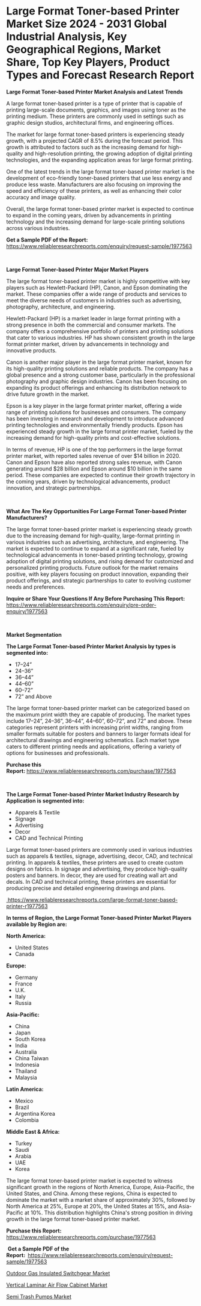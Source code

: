 <p><h1>Large Format Toner-based Printer Market Size 2024 - 2031 Global Industrial Analysis, Key Geographical Regions, Market Share, Top Key Players, Product Types and Forecast Research Report</h1></p><p><strong>Large Format Toner-based Printer Market Analysis and Latest Trends</strong></p>
<p><p>A large format toner-based printer is a type of printer that is capable of printing large-scale documents, graphics, and images using toner as the printing medium. These printers are commonly used in settings such as graphic design studios, architectural firms, and engineering offices.</p><p>The market for large format toner-based printers is experiencing steady growth, with a projected CAGR of 8.5% during the forecast period. This growth is attributed to factors such as the increasing demand for high-quality and high-resolution printing, the growing adoption of digital printing technologies, and the expanding application areas for large format printing.</p><p>One of the latest trends in the large format toner-based printer market is the development of eco-friendly toner-based printers that use less energy and produce less waste. Manufacturers are also focusing on improving the speed and efficiency of these printers, as well as enhancing their color accuracy and image quality.</p><p>Overall, the large format toner-based printer market is expected to continue to expand in the coming years, driven by advancements in printing technology and the increasing demand for large-scale printing solutions across various industries.</p></p>
<p><strong>Get a Sample PDF of the Report:&nbsp;</strong> <a href="https://www.reliableresearchreports.com/enquiry/request-sample/1977563">https://www.reliableresearchreports.com/enquiry/request-sample/1977563</a></p>
<p>&nbsp;</p>
<p><strong>Large Format Toner-based Printer Major Market Players</strong></p>
<p><p>The large format toner-based printer market is highly competitive with key players such as Hewlett-Packard (HP), Canon, and Epson dominating the market. These companies offer a wide range of products and services to meet the diverse needs of customers in industries such as advertising, photography, architecture, and engineering.</p><p>Hewlett-Packard (HP) is a market leader in large format printing with a strong presence in both the commercial and consumer markets. The company offers a comprehensive portfolio of printers and printing solutions that cater to various industries. HP has shown consistent growth in the large format printer market, driven by advancements in technology and innovative products.</p><p>Canon is another major player in the large format printer market, known for its high-quality printing solutions and reliable products. The company has a global presence and a strong customer base, particularly in the professional photography and graphic design industries. Canon has been focusing on expanding its product offerings and enhancing its distribution network to drive future growth in the market.</p><p>Epson is a key player in the large format printer market, offering a wide range of printing solutions for businesses and consumers. The company has been investing in research and development to introduce advanced printing technologies and environmentally friendly products. Epson has experienced steady growth in the large format printer market, fueled by the increasing demand for high-quality prints and cost-effective solutions.</p><p>In terms of revenue, HP is one of the top performers in the large format printer market, with reported sales revenue of over $14 billion in 2020. Canon and Epson have also reported strong sales revenue, with Canon generating around $28 billion and Epson around $10 billion in the same period. These companies are expected to continue their growth trajectory in the coming years, driven by technological advancements, product innovation, and strategic partnerships.</p></p>
<p>&nbsp;</p>
<p><strong>What Are The Key Opportunities For Large Format Toner-based Printer Manufacturers?</strong></p>
<p><p>The large format toner-based printer market is experiencing steady growth due to the increasing demand for high-quality, large-format printing in various industries such as advertising, architecture, and engineering. The market is expected to continue to expand at a significant rate, fueled by technological advancements in toner-based printing technology, growing adoption of digital printing solutions, and rising demand for customized and personalized printing products. Future outlook for the market remains positive, with key players focusing on product innovation, expanding their product offerings, and strategic partnerships to cater to evolving customer needs and preferences.</p></p>
<p><strong>Inquire or Share Your Questions If Any Before Purchasing This Report:</strong> <a href="https://www.reliableresearchreports.com/enquiry/pre-order-enquiry/1977563">https://www.reliableresearchreports.com/enquiry/pre-order-enquiry/1977563</a></p>
<p>&nbsp;</p>
<p><strong>Market Segmentation</strong></p>
<p><strong>The Large Format Toner-based Printer Market Analysis by types is segmented into:</strong></p>
<p><ul><li>17–24”</li><li>24–36”</li><li>36–44”</li><li>44–60”</li><li>60–72”</li><li>72” and Above</li></ul></p>
<p><p>The large format toner-based printer market can be categorized based on the maximum print width they are capable of producing. The market types include 17–24”, 24–36”, 36–44”, 44–60”, 60–72”, and 72” and above. These categories represent printers with increasing print widths, ranging from smaller formats suitable for posters and banners to larger formats ideal for architectural drawings and engineering schematics. Each market type caters to different printing needs and applications, offering a variety of options for businesses and professionals.</p></p>
<p><strong>Purchase this Report:&nbsp;</strong><a href="https://www.reliableresearchreports.com/purchase/1977563">https://www.reliableresearchreports.com/purchase/1977563</a></p>
<p>&nbsp;</p>
<p><strong>The Large Format Toner-based Printer Market Industry Research by Application is segmented into:</strong></p>
<p><ul><li>Apparels & Textile</li><li>Signage</li><li>Advertising</li><li>Decor</li><li>CAD and Technical Printing</li></ul></p>
<p><p>Large format toner-based printers are commonly used in various industries such as apparels & textiles, signage, advertising, decor, CAD, and technical printing. In apparels & textiles, these printers are used to create custom designs on fabrics. In signage and advertising, they produce high-quality posters and banners. In decor, they are used for creating wall art and decals. In CAD and technical printing, these printers are essential for producing precise and detailed engineering drawings and plans.</p></p>
<p><a href="https://www.reliableresearchreports.com/large-format-toner-based-printer-r1977563">&nbsp;https://www.reliableresearchreports.com/large-format-toner-based-printer-r1977563</a></p>
<p><strong>In terms of Region, the Large Format Toner-based Printer Market Players available by Region are:</strong></p>
<p>
    <p> <strong> North America: </strong>
        <ul>
            <li>United States</li>
            <li>Canada</li>
        </ul>
        </p> 
    <p> <strong> Europe: </strong>
        <ul>
            <li>Germany</li>
            <li>France</li>
            <li>U.K.</li>
            <li>Italy</li>
            <li>Russia</li>
        </ul>
        </p> 
    <p> <strong> Asia-Pacific: </strong>
        <ul>
            <li>China</li>
            <li>Japan</li>
            <li>South Korea</li>
            <li>India</li>
            <li>Australia</li>
            <li>China Taiwan</li>
            <li>Indonesia</li>
            <li>Thailand</li>
            <li>Malaysia</li>
        </ul>
        </p> 
    <p> <strong> Latin America: </strong>
        <ul>
            <li>Mexico</li>
            <li>Brazil</li>
            <li>Argentina Korea</li>
            <li>Colombia</li>
        </ul>
        </p> 
    <p> <strong> Middle East & Africa: </strong>
        <ul>
            <li>Turkey</li>
            <li>Saudi</li>
            <li>Arabia</li>
            <li>UAE</li>
            <li>Korea</li>
        </ul>
    </p>
    </p>
<p><p>The large format toner-based printer market is expected to witness significant growth in the regions of North America, Europe, Asia-Pacific, the United States, and China. Among these regions, China is expected to dominate the market with a market share of approximately 30%, followed by North America at 25%, Europe at 20%, the United States at 15%, and Asia-Pacific at 10%. This distribution highlights China's strong position in driving growth in the large format toner-based printer market.</p></p>
<p><strong>Purchase this Report: </strong><a href="https://www.reliableresearchreports.com/purchase/1977563">https://www.reliableresearchreports.com/purchase/1977563</a></p>
<p>&nbsp;<strong>Get a Sample PDF of the Report:&nbsp;&nbsp;</strong><a href="https://www.reliableresearchreports.com/enquiry/request-sample/1977563">https://www.reliableresearchreports.com/enquiry/request-sample/1977563</a></p>
<p><strong></strong></p>
<p><p><a href="https://github.com/lbird53714/Market-Research-Report-List-4/blob/main/outdoor-gas-insulated-switchgear-market.md">Outdoor Gas Insulated Switchgear Market</a></p><p><a href="https://www.linkedin.com/pulse/analyzing-vertical-laminar-air-flow-cabinet-market-global-twmje?trackingId=gxS3ir%2FejYp2H1F4OkROcw%3D%3D">Vertical Laminar Air Flow Cabinet Market</a></p><p><a href="https://www.linkedin.com/pulse/analyzing-semi-trash-pumps-market-global-industry-jrsne?trackingId=MH1PfLMUaM3CgRRDEUF8wA%3D%3D">Semi Trash Pumps Market</a></p></p>